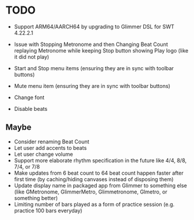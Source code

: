 # TODO

- Support ARM64/AARCH64 by upgrading to Glimmer DSL for SWT 4.22.2.1
- Issue with Stopping Metronome and then Changing Beat Count replaying Metronome while keeping Stop button showing Play logo (like it did not play)
- Start and Stop menu items (ensuring they are in sync with toolbar buttons)
- Mute menu item (ensuring they are in sync with toolbar buttons)

- Change font
- Disable beats

## Maybe

- Consider renaming Beat Count
- Let user add accents to beats
- Let user change volume
- Support more elaborate rhythm specification in the future like 4/4, 8/8, 7/4, or 7/8
- Make updates from 6 beat count to 64 beat count happen faster after first time (by caching/hiding canvases instead of disposing them)
- Update display name in packaged app from Glimmer to something else (like GMetronome, GlimmerMetro, Glimmetronome, Glmetro, or something better)
- Limiting number of bars played as a form of practice session (e.g. practice 100 bars everyday)
